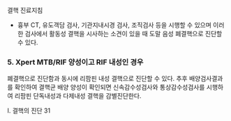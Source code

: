 결핵 진료지침

* 흉부 CT, 유도객담 검사, 기관지내시경 검사, 조직검사 등을 시행할 수 있으며 이러한 검사에서 활동성 결핵을 시사하는 소견이 있을 때 도말 음성 폐결핵으로 진단할 수 있다.

### 5. Xpert MTB/RIF 양성이고 RIF 내성인 경우

폐결핵으로 진단함과 동시에 리팜핀 내성 결핵으로 진단할 수 있다. 추후 배양검사결과를 확인하여 결핵균 배양 양성이 확인되면 신속감수성검사와 통상감수성검사를 시행하여 리팜핀 단독내성과 다제내성 결핵을 감별진단한다.

I. 결핵의 진단 <PAGE>31